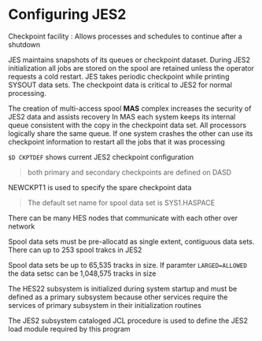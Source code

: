 
# Configuring JES2

Checkpoint facility 
: Allows processes and schedules to continue after a shutdown

JES maintains snapshots of its queues or checkpoint dataset.
During JES2 initialization all jobs are stored on the spool are retained unless the operator requests a cold restart.
JES takes periodic checkpoint while printing SYSOUT data sets. 
The checkpoint data is critical to JES2 for normal processing. 

The creation of multi-access spool **MAS** complex increases the security of JES2 data and assists recovery
In MAS each system keeps its internal queue consistent with the copy in the checkpoint data set. All processors logically share the same queue. If one system crashes the other can use its checkpoint information to restart all the jobs that it was processing

`$D CKPTDEF` shows current JES2 checkpoint configuration

> both primary and secondary checkpoints are defined on DASD

NEWCKPT1 is used to specify the spare checkpoint data

> The default set name for spool data set is SYS1.HASPACE

There can be many HES nodes that communicate with each other over network 

Spool data sets must be pre-allocatd as single extent, contiguous data sets. There can up to 253 spool trakcs in JES2

Spool data sets be up to 65,535 tracks in size. If paramter `LARGED=ALLOWED` the data setsc can be 1,048,575 tracks in size

The HES22 subsystem is initialized during system startup and must be defined as a primary subsystem  because other services require the services of primary subsystem in their initialization routines

The JES2 subsystem cataloged JCL procedure is used to define the JES2 load module required by this program 

